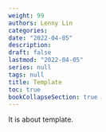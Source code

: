 ```yaml
---
weight: 99
authors: Lenny Lin
categories: 
date: "2022-04-05"
description: 
draft: false
lastmod: "2022-04-05"
series: null
tags: null
title: Template
toc: true
bookCollapseSection: true
---
```


It is about template.

<!--more-->

